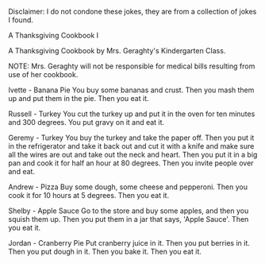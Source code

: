 Disclaimer: I do not condone these jokes, they are from a collection of jokes I found.

A Thanksgiving Cookbook I

A Thanksgiving Cookbook
by Mrs. Geraghty's Kindergarten Class.

NOTE: Mrs. Geraghty will not be responsible for medical bills resulting from use of her cookbook.


Ivette - Banana Pie
You buy some bananas and crust. Then you mash them up and put them in the pie. Then you eat it.

Russell - Turkey
You cut the turkey up and put it in the oven for ten minutes and 300 degrees. You put gravy on it and eat it.

Geremy - Turkey
You buy the turkey and take the paper off. Then you put it in the refrigerator and take it back out and cut it with a knife and make sure all the wires are out and take out the neck and heart. Then you put it in a big pan and cook it for half an hour at 80 degrees. Then you invite people over and eat.

Andrew - Pizza
Buy some dough, some cheese and pepperoni. Then you cook it for 10 hours at 5 degrees. Then you eat it.

Shelby - Apple Sauce
Go to the store and buy some apples, and then you squish them up. Then you put them in a jar that says, 'Apple Sauce'. Then you eat it.

Jordan - Cranberry Pie
Put cranberry juice in it. Then you put berries in it. Then you put dough in it. Then you bake it. Then you eat it.

